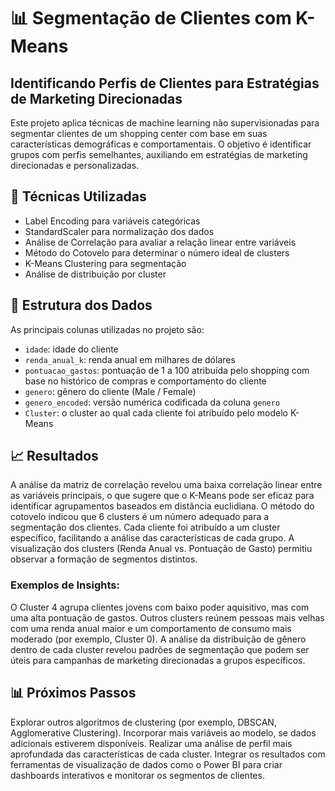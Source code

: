 # 📊 Segmentação de Clientes com K-Means
## Identificando Perfis de Clientes para Estratégias de Marketing Direcionadas

Este projeto aplica técnicas de machine learning não supervisionadas para segmentar clientes de um shopping center com base em suas características demográficas e comportamentais. O objetivo é identificar grupos com perfis semelhantes, auxiliando em estratégias de marketing direcionadas e personalizadas.

## 🧠 Técnicas Utilizadas
* Label Encoding para variáveis categóricas
* StandardScaler para normalização dos dados
* Análise de Correlação para avaliar a relação linear entre variáveis
* Método do Cotovelo para determinar o número ideal de clusters
* K-Means Clustering para segmentação
* Análise de distribuição por cluster

## 📁 Estrutura dos Dados
As principais colunas utilizadas no projeto são:

* `idade`: idade do cliente
* `renda_anual_k`: renda anual em milhares de dólares
* `pontuacao_gastos`: pontuação de 1 a 100 atribuída pelo shopping com base no histórico de compras e comportamento do cliente
* `genero`: gênero do cliente (Male / Female)
* `genero_encoded`: versão numérica codificada da coluna `genero`
* `Cluster`: o cluster ao qual cada cliente foi atribuído pelo modelo K-Means

## 📈 Resultados
A análise da matriz de correlação revelou uma baixa correlação linear entre as variáveis principais, o que sugere que o K-Means pode ser eficaz para identificar agrupamentos baseados em distância euclidiana. O método do cotovelo indicou que 6 clusters é um número adequado para a segmentação dos clientes. Cada cliente foi atribuído a um cluster específico, facilitando a análise das características de cada grupo. A visualização dos clusters (Renda Anual vs. Pontuação de Gasto) permitiu observar a formação de segmentos distintos.

### Exemplos de Insights:

O Cluster 4 agrupa clientes jovens com baixo poder aquisitivo, mas com uma alta pontuação de gastos.
Outros clusters reúnem pessoas mais velhas com uma renda anual maior e um comportamento de consumo mais moderado (por exemplo, Cluster 0).
A análise da distribuição de gênero dentro de cada cluster revelou padrões de segmentação que podem ser úteis para campanhas de marketing direcionadas a grupos específicos.
## 📊 Próximos Passos 
Explorar outros algoritmos de clustering (por exemplo, DBSCAN, Agglomerative Clustering).
Incorporar mais variáveis ao modelo, se dados adicionais estiverem disponíveis.
Realizar uma análise de perfil mais aprofundada das características de cada cluster.
Integrar os resultados com ferramentas de visualização de dados como o Power BI para criar dashboards interativos e monitorar os segmentos de clientes.
